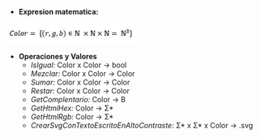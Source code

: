 * **Expresion matematica:**

![](https://github.com/maticosen/AED/blob/master/Otros/04_Lex.JPG)

* **Operaciones y Valores**
  - *IsIgual:* Color x Color -> bool
  - *Mezclar:* Color x Color -> Color
  - *Sumar:* Color x Color -> Color
  - *Restar:* Color x Color -> Color
  - *GetComplentario:* Color -> B
  - *GetHtmlHex:* Color -> Σ*
  - *GetHtmlRgb:* Color -> Σ*
  - *CrearSvgConTextoEscritoEnAltoContraste:* Σ* x Σ* x Color -> .svg
